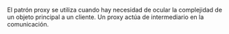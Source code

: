 El patrón proxy se utiliza cuando hay necesidad de ocular la complejidad de un objeto principal a un cliente. Un proxy actúa de intermediario en la comunicación.